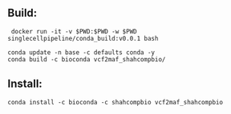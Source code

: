 
## Build:


```
 docker run -it -v $PWD:$PWD -w $PWD singlecellpipeline/conda_build:v0.0.1 bash
```

```
conda update -n base -c defaults conda -y
conda build -c bioconda vcf2maf_shahcompbio/
```



## Install:

```
conda install -c bioconda -c shahcompbio vcf2maf_shahcompbio
```
